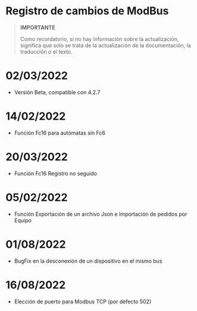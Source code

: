 # Registro de cambios de ModBus

>**IMPORTANTE**
>
>Como recordatorio, si no hay información sobre la actualización, significa que solo se trata de la actualización de la documentación, la traducción o el texto.

# 02/03/2022

- Versión Beta, compatible con 4.2.7

# 14/02/2022

- Función Fc16 para autómatas sin Fc6

# 20/03/2022

- Función Fc16 Registro no seguido

# 05/02/2022

- Función Exportación de un archivo Json e Importación de pedidos por Equipo 

# 01/08/2022

- BugFix en la desconexión de un dispositivo en el mismo bus

# 16/08/2022

- Elección de puerto para Modbus TCP (por defecto 502)
